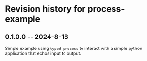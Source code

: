 # Revision history for process-example

## 0.1.0.0 -- 2024-8-18

Simple example using `typed-process` to interact with a simple python application that echos input to output.

